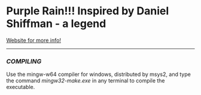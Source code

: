 # Purple Rain!!! Inspired by Daniel Shiffman - a legend

[Website for more info!](https://thecodingtrain.com/CodingChallenges/004-purplerain.html)

---

### ***COMPILING***
Use the mingw-w64 compiler for windows, distributed by msys2, and type  
the command *mingw32-make.exe* in any terminal to compile the executable.
